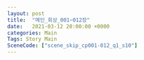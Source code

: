 ```yaml
---
layout: post
title:  "메인_회상_001~012장"
date:   2021-03-12 20:00:00 +0000
categories: Main
Tags: Story Main
SceneCode: ["scene_skip_cp001-012_q1_s10"]
---
```

